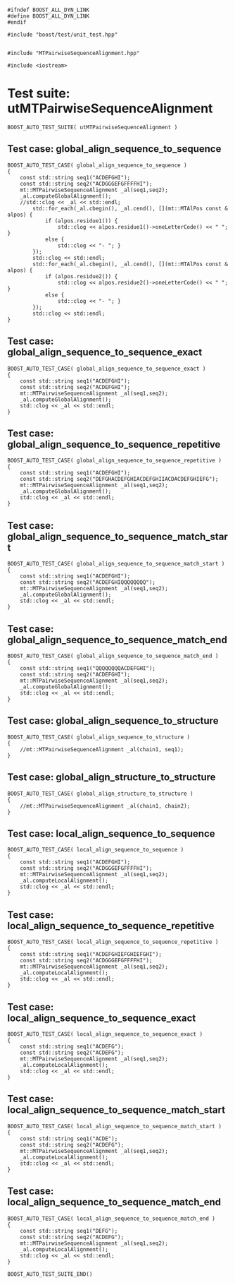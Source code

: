 ~~~ { .cpp }

#ifndef BOOST_ALL_DYN_LINK
#define BOOST_ALL_DYN_LINK
#endif

#include "boost/test/unit_test.hpp"


#include "MTPairwiseSequenceAlignment.hpp"

#include <iostream>
~~~

# Test suite: utMTPairwiseSequenceAlignment

~~~ { .cpp }
BOOST_AUTO_TEST_SUITE( utMTPairwiseSequenceAlignment )
~~~

## Test case: global_align_sequence_to_sequence
~~~ { .cpp }
BOOST_AUTO_TEST_CASE( global_align_sequence_to_sequence )
{
	const std::string seq1("ACDEFGHI");
	const std::string seq2("ACDGGGEFGFFFFHI");
	mt::MTPairwiseSequenceAlignment _al(seq1,seq2);
	_al.computeGlobalAlignment();
	//std::clog << _al << std::endl;
        std::for_each(_al.cbegin(), _al.cend(), [](mt::MTAlPos const & alpos) {
            if (alpos.residue1()) {
                std::clog << alpos.residue1()->oneLetterCode() << " "; }
            else {
                std::clog << "- "; }
        });
        std::clog << std::endl;
        std::for_each(_al.cbegin(), _al.cend(), [](mt::MTAlPos const & alpos) {
            if (alpos.residue2()) {
                std::clog << alpos.residue2()->oneLetterCode() << " "; }
            else {
                std::clog << "- "; }
        });
        std::clog << std::endl;
}
~~~

## Test case: global_align_sequence_to_sequence_exact
~~~ { .cpp }
BOOST_AUTO_TEST_CASE( global_align_sequence_to_sequence_exact )
{
	const std::string seq1("ACDEFGHI");
	const std::string seq2("ACDEFGHI");
	mt::MTPairwiseSequenceAlignment _al(seq1,seq2);
	_al.computeGlobalAlignment();
	std::clog << _al << std::endl;
}
~~~

## Test case: global_align_sequence_to_sequence_repetitive
~~~ { .cpp }
BOOST_AUTO_TEST_CASE( global_align_sequence_to_sequence_repetitive )
{
	const std::string seq1("ACDEFGHI");
	const std::string seq2("DEFGHACDEFGHIACDEFGHIIACDACDEFGHIEFG");
	mt::MTPairwiseSequenceAlignment _al(seq1,seq2);
	_al.computeGlobalAlignment();
	std::clog << _al << std::endl;
}
~~~

## Test case: global_align_sequence_to_sequence_match_start
~~~ { .cpp }
BOOST_AUTO_TEST_CASE( global_align_sequence_to_sequence_match_start )
{
	const std::string seq1("ACDEFGHI");
	const std::string seq2("ACDEFGHIQQQQQQQQ");
	mt::MTPairwiseSequenceAlignment _al(seq1,seq2);
	_al.computeGlobalAlignment();
	std::clog << _al << std::endl;
}
~~~

## Test case: global_align_sequence_to_sequence_match_end
~~~ { .cpp }
BOOST_AUTO_TEST_CASE( global_align_sequence_to_sequence_match_end )
{
	const std::string seq1("QQQQQQQQACDEFGHI");
	const std::string seq2("ACDEFGHI");
	mt::MTPairwiseSequenceAlignment _al(seq1,seq2);
	_al.computeGlobalAlignment();
	std::clog << _al << std::endl;
}
~~~

## Test case: global_align_sequence_to_structure
~~~ { .cpp }
BOOST_AUTO_TEST_CASE( global_align_sequence_to_structure )
{
	//mt::MTPairwiseSequenceAlignment _al(chain1, seq1);
}
~~~

## Test case: global_align_structure_to_structure
~~~ { .cpp }
BOOST_AUTO_TEST_CASE( global_align_structure_to_structure )
{
	//mt::MTPairwiseSequenceAlignment _al(chain1, chain2);
}
~~~

## Test case: local_align_sequence_to_sequence
~~~ { .cpp }
BOOST_AUTO_TEST_CASE( local_align_sequence_to_sequence )
{
	const std::string seq1("ACDEFGHI");
	const std::string seq2("ACDGGGEFGFFFFHI");
	mt::MTPairwiseSequenceAlignment _al(seq1,seq2);
	_al.computeLocalAlignment();
	std::clog << _al << std::endl;
}
~~~

## Test case: local_align_sequence_to_sequence_repetitive
~~~ { .cpp }
BOOST_AUTO_TEST_CASE( local_align_sequence_to_sequence_repetitive )
{
	const std::string seq1("ACDEFGHIEFGHIEFGHI");
	const std::string seq2("ACDGGGEFGFFFFHI");
	mt::MTPairwiseSequenceAlignment _al(seq1,seq2);
	_al.computeLocalAlignment();
	std::clog << _al << std::endl;
}
~~~

## Test case: local_align_sequence_to_sequence_exact
~~~ { .cpp }
BOOST_AUTO_TEST_CASE( local_align_sequence_to_sequence_exact )
{
	const std::string seq1("ACDEFG");
	const std::string seq2("ACDEFG");
	mt::MTPairwiseSequenceAlignment _al(seq1,seq2);
	_al.computeLocalAlignment();
	std::clog << _al << std::endl;
}
~~~

## Test case: local_align_sequence_to_sequence_match_start
~~~ { .cpp }
BOOST_AUTO_TEST_CASE( local_align_sequence_to_sequence_match_start )
{
	const std::string seq1("ACDE");
	const std::string seq2("ACDEFG");
	mt::MTPairwiseSequenceAlignment _al(seq1,seq2);
	_al.computeLocalAlignment();
	std::clog << _al << std::endl;
}
~~~

## Test case: local_align_sequence_to_sequence_match_end
~~~ { .cpp }
BOOST_AUTO_TEST_CASE( local_align_sequence_to_sequence_match_end )
{
	const std::string seq1("DEFG");
	const std::string seq2("ACDEFG");
	mt::MTPairwiseSequenceAlignment _al(seq1,seq2);
	_al.computeLocalAlignment();
	std::clog << _al << std::endl;
}
~~~

~~~ { .cpp }
BOOST_AUTO_TEST_SUITE_END()
~~~
